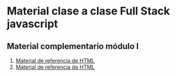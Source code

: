 # Material clase a clase Full Stack javascript
## Material complementario módulo I
1. [ Material de referencia de HTML ](https://github.com/abecerraguz/libreria-html-II)
1. [ Material de referencia de HTML ](https://abecerraguz.github.io/libreria-html/)

